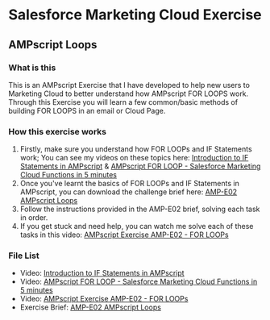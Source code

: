 
# Salesforce Marketing Cloud Exercise
## AMPscript Loops

### What is this
This is an AMPscript Exercise that I have developed to help new users to Marketing Cloud to better understand how AMPscript FOR LOOPS work.
Through this Exercise you will learn a few common/basic methods of building FOR LOOPS in an email or Cloud Page.</br>

### How this exercise works
1. Firstly, make sure you understand how FOR LOOPs and IF Statements work; You can see my videos on these topics here: [Introduction to IF Statements in AMPscript](https://youtu.be/zpYzHklr_3M) & [AMPscript FOR LOOP - Salesforce Marketing Cloud Functions in 5 minutes](https://youtu.be/dvohaNrpevk) <br/>
2. Once you've learnt the basics of FOR LOOPs and IF Statements in AMPscript, you can download the challenge brief here: [AMP-E02 AMPscript Loops](AMP-E02%20AMPscript%20Loops.pdf) <br/>
3. Follow the instructions provided in the AMP-E02 brief, solving each task in order.<br/>
5. If you get stuck and need help, you can watch me solve each of these tasks in this video: [AMPscript Exercise AMP-E02 - FOR LOOPs](https://youtu.be/rNJIVNajTmU)<br/>


### File List
- Video: [Introduction to IF Statements in AMPscript](https://youtu.be/zpYzHklr_3M)
- Video: [AMPscript FOR LOOP - Salesforce Marketing Cloud Functions in 5 minutes](https://youtu.be/dvohaNrpevk)
- Video: [AMPscript Exercise AMP-E02 - FOR LOOPs](https://youtu.be/rNJIVNajTmU)
- Exercise Brief: [AMP-E02 AMPscript Loops](AMP-E02%20AMPscript%20Loops.pdf) 
